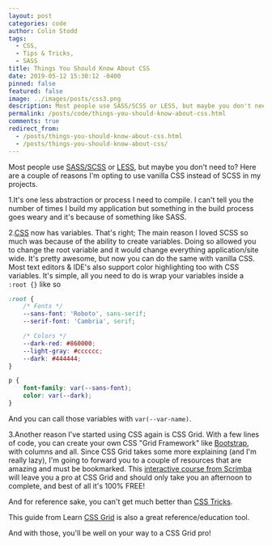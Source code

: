 ```yaml
---
layout: post
categories: code
author: Colin Stodd
tags:
  - CSS,
  - Tips & Tricks,
  - SASS
title: Things You Should Know About CSS
date: 2019-05-12 15:30:12 -0400
pinned: false
featured: false
image: ../images/posts/css3.png
description: Most people use SASS/SCSS or LESS, but maybe you don't need to? Here are a couple of reasons I'm opting to use vanilla CSS instead of SCSS in my projects
permalink: /posts/code/things-you-should-know-about-css.html
comments: true
redirect_from:
  - /posts/things-you-should-know-about-css.html
  - /posts/things-you-should-know-about-css/
---
```


Most people use <a href="https://sass-lang.com/documentation/syntax" target="_blank" rel="noopener">SASS/SCSS</a> or <a href="http://lesscss.org/" target="_blank" rel="noopener">LESS</a>,  but maybe you don't need to?  Here are a couple of reasons I'm opting to use vanilla CSS instead of SCSS in my projects.

1.It's one less abstraction or process I need to compile. I can't tell you the number of times I build my application but something in the build process goes weary and it's because of something like SASS.

2.<a href="https://developer.mozilla.org/en-US/docs/Web/CSS" target="_blank" rel="noopener">CSS</a> now has variables.  That's right; The main reason I loved SCSS so much was because of the ability to create variables. Doing so allowed you to change the root variable and it would change everything application/site wide. It's pretty awesome, but now you can do the same with vanilla CSS. Most text editors & IDE's also support color highlighting too with CSS variables. It's simple, all you need to do is wrap your variables inside a `:root {}` like so


```css
:root {
    /* Fonts */
    --sans-font: 'Roboto', sans-serif;
    --serif-font: 'Cambria', serif;

    /* Colors */
    --dark-red: #860000;
    --light-gray: #cccccc;
    --dark: #444444;
}

p {
    font-family: var(--sans-font);
    color: var(--dark);
}
```


And you can call those variables with `var(--var-name)`.

3.Another reason I've started using CSS again is CSS Grid. With a few lines of code, you can create your own CSS "Grid Framework" like [Bootstrap](https://getbootstrap.com/), with columns and all. Since CSS Grid takes some more explaining (and I'm really lazy), I'm going to forward you to a couple of resources that are amazing and must be bookmarked. This [interactive course from Scrimba](https://scrimba.com/g/gR8PTE) will leave you a pro at CSS Grid and should only take you an afternoon to complete, and best of all it's 100% FREE!

And for reference sake, you can't get much better than [CSS Tricks](https://css-tricks.com/snippets/css/complete-guide-grid/).

This guide from Learn [CSS Grid](https://learncssgrid.com/) is also a great reference/education tool.

And with those, you'll be well on your way to a CSS Grid pro!

